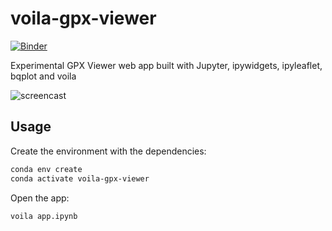 # voila-gpx-viewer

[![Binder](https://mybinder.org/badge_logo.svg)](https://mybinder.org/v2/gh/jtpio/voila-gpx-viewer/master?urlpath=voila%2Frender%2Fapp.ipynb)

Experimental GPX Viewer web app built with Jupyter, ipywidgets, ipyleaflet, bqplot and voila

![screencast](https://user-images.githubusercontent.com/591645/60527710-0ff1c680-9cf3-11e9-87b5-8711fd3da344.gif)

## Usage

Create the environment with the dependencies:

```bash
conda env create
conda activate voila-gpx-viewer
```

Open the app:

```bash
voila app.ipynb
```

